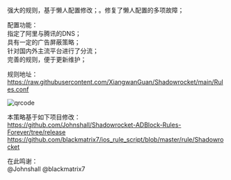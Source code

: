 强大的规则，基于懒人配置修改；。修复了懒人配置的多项故障；  

配置功能：  
指定了阿里与腾讯的DNS；  
具有一定的广告屏蔽策略；  
针对国内外主流平台进行了分流；  
完善的规则，便于更新维护；  

规则地址：  
https://raw.githubusercontent.com/XiangwanGuan/Shadowrocket/main/Rules.conf

![qrcode](https://github.com/user-attachments/assets/faf02085-0828-430c-8509-fb09ffb7287f)


本策略基于如下项目修改：  
https://github.com/Johnshall/Shadowrocket-ADBlock-Rules-Forever/tree/release
https://github.com/blackmatrix7/ios_rule_script/blob/master/rule/Shadowrocket

在此鸣谢：  
@Johnshall @blackmatrix7
